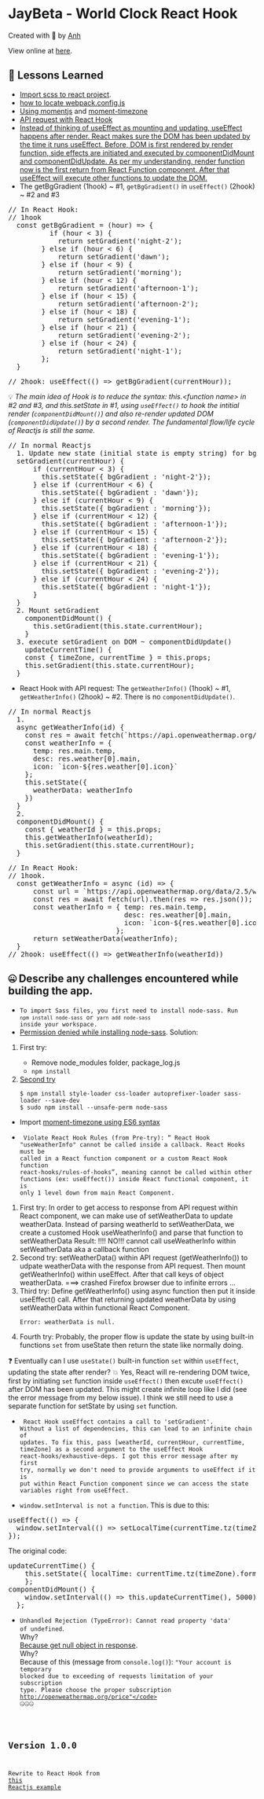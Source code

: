 # JayBeta - World Clock React Hook
Created with :blue_heart: by <a href="https://www.linkedin.com/in/anh-nguyen2/">Anh</a>  
  
View online at <a href="http://world-clock-example.netlify.com/">here</a>.
  
[//]: # (One or two sentence summary of your project.)

[//]: # (## Video Walkthrough)

[//]: # (Here's a walkthrough of implemented user stories.)

[//]: # (The following **additional** features are implemented:)

[//]: # (* [x] List anything else that you can get done to improve the page!)

## 📘 Lessons Learned
* <a href="https://stackoverflow.com/questions/42241388/how-to-import-global-scss-file-in-a-react-redux-project#42250516" target="_blank">Import scss to react project</a>.
* <a href="https://stackoverflow.com/questions/48395804/where-is-create-react-app-webpack-config-and-files" target="_blank">how to locate webpack.config.js</a>
* <a href="https://momentjs.com" target="_blank">Using momentjs</a> and <a href="https://momentjs.com/timezone/docs/#/use-it/" target="_blank">moment-timezone</a>
* <a href="https://medium.com/@jaryd_34198/seamless-api-requests-with-react-hooks-part-1-7531849d8381" target="_blank">API request with React Hook</a>
* <a href="https://reactjs.org/docs/hooks-effect.html" target="_blank">Instead of thinking of useEffect as mounting and updating, useEffect happens after render. React makes sure the DOM has been updated by the time it runs useEffect. Before, DOM is first rendered by render function, side effects are initiated and executed by componentDidMount and componentDidUpdate. As per my understanding, render function now is the first return from React Function component. After that useEffect will execute other functions to update the DOM.</a>
* The <code></code> getBgGradient (1hook) ~ #1, 
<code>getBgGradient()</code> in <code>useEffect()</code> (2hook) ~ #2 and #3 
<pre>
// In React Hook:
// 1hook
  const getBgGradient = (hour) => {
          if (hour < 3) {
            return setGradient('night-2');
        } else if (hour < 6) {
            return setGradient('dawn');
        } else if (hour < 9) {
            return setGradient('morning');
        } else if (hour < 12) {
            return setGradient('afternoon-1');
        } else if (hour < 15) {
            return setGradient('afternoon-2');
        } else if (hour < 18) {
            return setGradient('evening-1');
        } else if (hour < 21) {
            return setGradient('evening-2');
        } else if (hour < 24) {
            return setGradient('night-1');
        };
  }
</pre>

<pre>
// 2hook: useEffect(() => getBgGradient(currentHour));
</pre>

💡 <i>The main idea of Hook is to reduce the syntax: this.&lt;function name&gt; in #2 and #3, and this.setState in #1, using <code>useEffect()</code> to hook the intitial render (<code>componentDidMount()</code>) and also re-render updated DOM (<code>componentDidUpdate()</code>) by a second render. The fundamental flow/life cycle of Reactjs is still the same.</i>
<pre>
// In normal Reactjs
  1. Update new state (initial state is empty string) for bgGradient ~ Define setGradient function
  setGradient(currentHour) {
      if (currentHour < 3) {
        this.setState({ bgGradient : 'night-2'});
      } else if (currentHour < 6) {
        this.setState({ bgGradient : 'dawn'});
      } else if (currentHour < 9) {
        this.setState({ bgGradient : 'morning'});
      } else if (currentHour < 12) {
        this.setState({ bgGradient : 'afternoon-1'});
      } else if (currentHour < 15) {
        this.setState({ bgGradient : 'afternoon-2'});
      } else if (currentHour < 18) {
        this.setState({ bgGradient : 'evening-1'});
      } else if (currentHour < 21) {
        this.setState({ bgGradient : 'evening-2'});
      } else if (currentHour < 24) {
        this.setState({ bgGradient : 'night-1'});
      }
  }
  2. Mount setGradient
    componentDidMount() {
      this.setGradient(this.state.currentHour);
    }
  3. execute setGradient on DOM ~ componentDidUpdate()
    updateCurrentTime() {
    const { timeZone, currentTime } = this.props;
    this.setGradient(this.state.currentHour);
  }
</pre>

* React Hook with API request: The <code>getWeatherInfo()</code> (1hook) ~ #1, <code>getWeatherInfo()</code> (2hook) ~ #2. There is no <code>componentDidUpdate()</code>.

<pre>
// In normal Reactjs
  1.
  async getWeatherInfo(id) {
    const res = await fetch(`https://api.openweathermap.org/data/2.5/weather?id=${id}&units=metric&appid=c5baa00af2bfbc51b5a8bff68a069bb0`).then(res => res.json());
    const weatherInfo = {
      temp: res.main.temp,
      desc: res.weather[0].main,
      icon: `icon-${res.weather[0].icon}`
    };
    this.setState({
      weatherData: weatherInfo
    })
  }
  2.
  componentDidMount() {
    const { weatherId } = this.props;
    this.getWeatherInfo(weatherId);
    this.setGradient(this.state.currentHour);
  }
</pre>

<pre>
// In React Hook:
// 1hook.
  const getWeatherInfo = async (id) => {
      const url = `https://api.openweathermap.org/data/2.5/weather?id=${id}&units=metric&appid=c5baa00af2bfbc51b5a8bff68a069bb0`
      const res = await fetch(url).then(res => res.json());
      const weatherInfo = { temp: res.main.temp,
                            desc: res.weather[0].main,
                            icon: `icon-${res.weather[0].icon}`,
                          };
      return setWeatherData(weatherInfo);
  }
// 2hook: useEffect(() => getWeatherInfo(weatherId))
</pre>

## 🤐 Describe any challenges encountered while building the app.
* <code>To import Sass files, you first need to install node-sass. Run `npm install node-sass` or `yarn add node-sass` inside your workspace.</code>
* <a href="https://stackoverflow.com/questions/51222535/eacces-permission-denied-mkdir-node-modules-node-sass-build-while-running-n" target="_blank">Permission denied while installing node-sass</a>. 
Solution: 
<ol>
<li>First try:</li>
<ul>
<li>Remove node_modules folder, package_log.js</li>
<li><code>npm install</code> </li>
</ul>
<li> <a href="https://stackoverflow.com/questions/49594871/trying-to-install-npm-node-sass" target="_blank">Second try</a></li>
<code>
$ npm install style-loader css-loader autoprefixer-loader sass-loader --save-dev
$ sudo npm install --unsafe-perm node-sass
</code>
</ol>

* Import <a href="https://stackoverflow.com/questions/30620684/importing-moment-timzone-and-moment-range-with-webpack-babel-es6" target="_blank">moment-timezone using ES6 syntax</a>

* <code> Violate React Hook Rules (from Pre-try): <q> React Hook "useWeatherInfo" cannot be called inside a callback. React Hooks must be called in a React function component or a custom React Hook function  react-hooks/rules-of-hooks</q>, meaning cannot be called within other functions (ex: useEffect()) inside React functional component, it is only 1 level down from main React Component.</code>
<ol>
<li>First try: In order to get access to response from API request within React component, we can make use of setWeatherData to update weatherData. Instead of parsing weatherId to setWeatherData, we create a customed Hook useWeatherInfo() and parse that function to setWeatherData 
Result: !!!! NO!!! cannot call useWeatherInfo within setWeatherData aka a callback function
</li>
<li>Second try: setWeatherData() within API request (getWeatherInfo()) to udpate weatherData with the response from API request. Then mount getWeatherInfo() within useEffect. After that call keys of object weatherData. ===> crashed Firefox browser due to infinite errors ...
</li>
<li>Third try: Define getWeatherInfo() using async function then put it inside useEffect() call. After that returning updated weatherData by using setWeatherData within functional React Component.

<code>Error: weatherData is null.</code>
</li>
<li>Fourth try: Probably, the proper flow is update the state by using built-in functions <code>set</code> from useState then return the state like normally doing.
</li>
</ol>

❓ Eventually can I use <code>useState()</code> built-in function <code>set</code> within <code>useEffect</code>, updating the state after render? 
💥 Yes, React will re-rendering DOM twice, first by initiating <code>set</code> function inside <code>useEffect()</code> then excute <code>useEffect()</code> after DOM has been updated. This might create infinite loop like I did (see the error message from my below issue). I think we still need to use a separate function for setState by using <code>set</code> function.

* <code> React Hook useEffect contains a call to 'setGradient'. Without a list of dependencies, this can lead to an infinite chain of updates. To fix this, pass [weatherId, currentHour, currentTime, timeZone] as a second argument to the useEffect Hook  react-hooks/exhaustive-deps. I got this error message after my first try, normally we don't need to provide arguments to useEffect if it is put within React Function component since we can access the state variables right from useEffect.</code>

* <code>window.setInterval is not a function</code>. This is due to this:
<pre>
useEffect(() => {
  window.setInterval(() => setLocalTime(currentTime.tz(timeZone).format("dddd HH:mm"), 00));
});
</pre>

The original code:
<pre>
updateCurrentTime() {
    this.setState({ localTime: currentTime.tz(timeZone).format('dddd HH:mm') });
    };
componentDidMount() {
    window.setInterval(() => this.updateCurrentTime(), 5000);
  };
</pre>
* <code>Unhandled Rejection (TypeError): Cannot read property 'data' of undefined</code>. <br>
Why? <br> <a href="https://stackoverflow.com/questions/56218517/unhandled-rejection-typeerror-cannot-read-property-data-of-undefined">Because get null object in response</a>.<br>
Why?<br> Because of this (message from <code>console.log()</code>): 
<code>"Your account is temporary blocked due to exceeding of requests limitation of your subscription type. Please choose the proper subscription http://openweathermap.org/price"</code> 🤐🤐🤐

## Version 1.0.0
Rewrite to React Hook from <a href="https://reactjsexample.com/world-clock-to-include-the-day-of-the-week-and-the-weather/" target="_blank">this Reactjs example</a>

